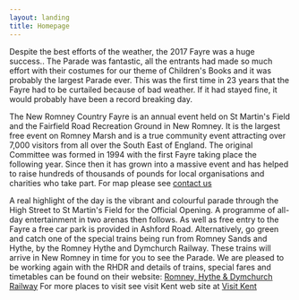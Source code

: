 ```yaml
---
layout: landing
title: Homepage
---
```

Despite the best efforts of the weather, the 2017 Fayre was a huge success..  The Parade was fantastic, all the entrants had made so much effort with their costumes for our theme of Children's Books and it was probably the largest Parade ever.  This was the first time in 23 years that the Fayre had to be curtailed because of bad weather. If it had stayed fine, it would probably have been a record breaking day.

The New Romney Country Fayre is an annual event held on St Martin's Field and the Fairfield Road Recreation Ground in New Romney. It is the largest free event on Romney Marsh and is a true community event attracting over 7,000 visitors from all over the South East of England. The original Committee was formed in 1994 with the first Fayre taking place the following year. Since then it has grown into a massive event and has helped to raise hundreds of thousands of pounds for local organisations and charities who take part. For map please see [contact us](/contact/)

A real highlight of the day is the vibrant and colourful parade through the High Street to St Martin's Field for the Official Opening. A programme of all-day entertainment in two arenas then follows.
As well as free entry to the Fayre a free car park is provided in Ashford Road. Alternatively, go green and catch one of the special trains being run from Romney Sands and Hythe, by the Romney Hythe and Dymchurch Railway. These trains will arrive in New Romney in time for you to see the Parade.  We are pleased to be working again with the RHDR and details of trains, special fares and timetables can be found on their website: [Romney, Hythe &amp; Dymchurch Railway](http://www.rhdr.org.uk)
For more places to visit see visit Kent web site at [Visit Kent](https://www.visitkent.co.uk)
